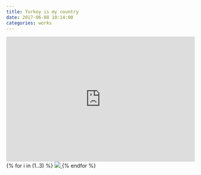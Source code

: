 ```yaml
---
title: Turkey is my country
date: 2017-06-08 10:14:00
categories: works
---
```


<iframe src="https://player.vimeo.com/video/201065693" style="width: 100%; height:334px" frameborder="0" webkitallowfullscreen mozallowfullscreen allowfullscreen></iframe>

<div id="galleria">
{% for i in (1..3) %}
    <a href="{{ site.baseurl }}/images/default/turkey{{ i }}.jpg">
      <img
        src="{{ site.baseurl }}/images/thumbnail/turkey{{ i }}.jpg"
        data-big="{{ site.baseurl }}/images/raw/turkey{{ i }}.jpg"
      >
    </a>
{% endfor %}
</div>